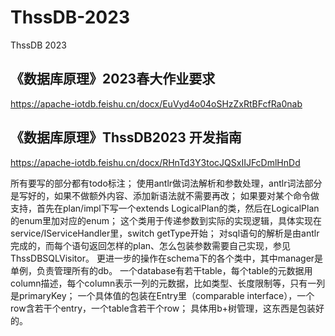 # ThssDB-2023
ThssDB 2023

## 《数据库原理》2023春大作业要求
https://apache-iotdb.feishu.cn/docx/EuVyd4o04oSHzZxRtBFcfRa0nab

## 《数据库原理》ThssDB2023 开发指南
https://apache-iotdb.feishu.cn/docx/RHnTd3Y3tocJQSxIIJFcDmlHnDd

所有要写的部分都有todo标注；
使用antlr做词法解析和参数处理，antlr词法部分是写好的，如果不做额外内容、添加新语法就不需要再改；
如果要对某个命令做支持，首先在plan/impl下写一个extends LogicalPlan的类，然后在LogicalPlan的enum里加对应的enum；
这个类用于传递参数到实际的实现逻辑，具体实现在service/IServiceHandler里，switch getType开始；
对sql语句的解析是由antlr完成的，而每个语句返回怎样的plan、怎么包装参数需要自己实现，参见ThssDBSQLVisitor。
更进一步的操作在schema下的各个类中，其中manager是单例，负责管理所有的db。
一个database有若干table，每个table的元数据用column描述，每个column表示一列的元数据，比如类型、长度限制等，只有一列是primaryKey；
一个具体值的包装在Entry里（comparable interface），一个row含若干个entry，一个table含若干个row；
具体用b+树管理，这东西是包装好的。